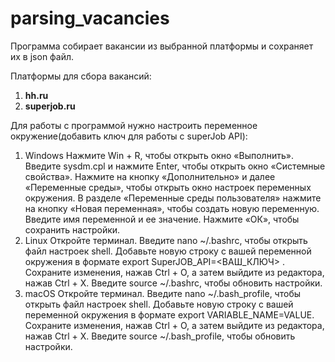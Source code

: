 # parsing_vacancies

Программа собирает вакансии из выбранной платформы и сохраняет их в json файл.

Платформы для сбора вакансий:
1. **hh.ru**
2. **superjob.ru**


Для работы с программой нужно настроить переменное окружение(добавить ключ для работы с superJob API):
1)   Windows
Нажмите Win + R, чтобы открыть окно «Выполнить».
Введите sysdm.cpl и нажмите Enter, чтобы открыть окно «Системные свойства».
Нажмите на кнопку «Дополнительно» и далее «Переменные среды», чтобы открыть окно настроек переменных окружения.
В разделе «Переменные среды пользователя» нажмите на кнопку «Новая переменная», чтобы создать новую переменную.
Введите имя переменной и ее значение.
Нажмите «ОК», чтобы сохранить настройки.
2)   Linux
Откройте терминал.
Введите nano ~/.bashrc, чтобы открыть файл настроек shell.
Добавьте новую строку с вашей переменной окружения в формате 
export SuperJOB_API=<ВАШ_КЛЮЧ> .
Сохраните изменения, нажав Ctrl + O, а затем выйдите из редактора, нажав Ctrl + X.
Введите source ~/.bashrc, чтобы обновить настройки.
3)  macOS
Откройте терминал.
Введите nano ~/.bash_profile, чтобы открыть файл настроек shell.
Добавьте новую строку с вашей переменной окружения в формате 
export VARIABLE_NAME=VALUE.
Сохраните изменения, нажав Ctrl + O, а затем выйдите из редактора, нажав Ctrl + X.
Введите source ~/.bash_profile, чтобы обновить настройки.
